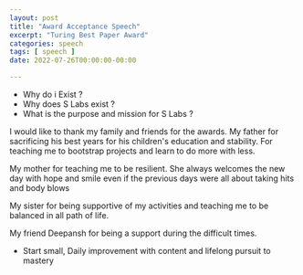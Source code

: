 ```yaml
---
layout: post
title: "Award Acceptance Speech"
excerpt: "Turing Best Paper Award"
categories: speech
tags: [ speech ]
date: 2022-07-26T00:00:00-00:00

---
```


* Why do i Exist ?
* Why does S Labs exist ?
* What is the purpose and mission for S Labs ?


I would like to thank my family and friends for the awards. My father for
sacrificing his best years for his children's education and stability. For teaching me 
to bootstrap projects and learn to do more with less.

My mother for teaching me to be resilient. She always welcomes the new day with hope
and smile even if the previous days were all about taking hits and body blows

My sister for being supportive of my activities and teaching me to be balanced in all path of life.

My friend Deepansh for being a support during the difficult times.


* Start small, Daily improvement with content and lifelong pursuit to mastery
